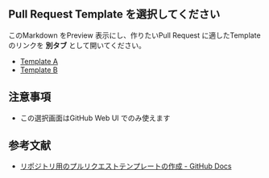 ## Pull Request Template を選択してください
このMarkdown をPreview 表示にし、作りたいPull Request に適したTemplate のリンクを **別タブ** として開いてください。

* [Template A](?expand=1&template=a.md)
* [Template B](?expand=1&template=b.md)


## 注意事項
* この選択画面はGitHub Web UI でのみ使えます


## 参考文献
* [リポジトリ用のプルリクエストテンプレートの作成 - GitHub Docs](https://docs.github.com/ja/communities/using-templates-to-encourage-useful-issues-and-pull-requests/creating-a-pull-request-template-for-your-repository)
